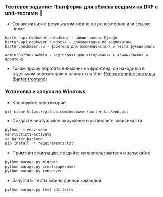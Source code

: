 ### Тестовое задание: Платформа для обмена вещами на DRF с unit-тестами 🚀

- Ознакомиться с результатом можно по репозиторию или ссылке ниже:
```
barter-api.noobweer.ru/admin/ - админ-панель Django
barter-api.noobweer.ru/docs/ - документация по эндпоинтам
barter.noobweer.ru - фронтенд для взаимодействия и теста функционала
```
```
admin:88238823Admin - login:pass для авторизации в админ-панели и фронтенд
```

- Также прошу обратить внимание на фронтенд, он находится в отдельном репозитории и написан на Vue:
[Репозиторий фронтенда (barter-frontend)](https://github.com/noobweer/barter-frontend)

### **Установка и запуск на Windows**
- Клонируйте репозиторий
```bash
git clone https://github.com/noobweer/barter-backend.git
```
- Создайте виртуальное окружение и установите зависимости
```bash
python -m venv venv
venv\Scripts\activate
cd barter-backend
pip install -r requirements.txt
```
- Примените миграции, создайте суперпользователя и запускайте
```bash
python manage.py migrate
python manage.py createsuperuser
python manage.py runserver
```
- Запустить тесты можно данной командой:
```bash
python manage.py test ads.tests
```

